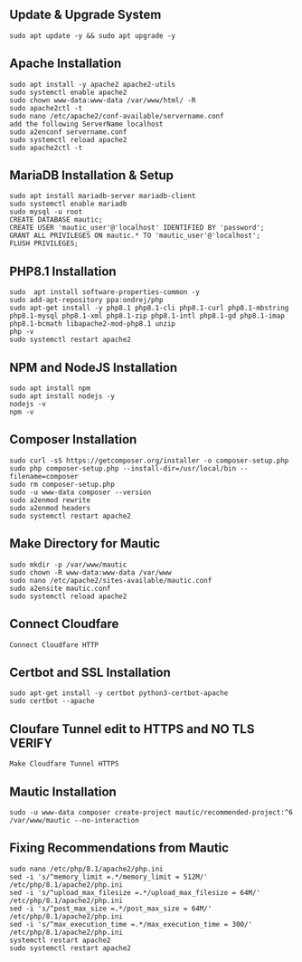## Update & Upgrade System
```
sudo apt update -y && sudo apt upgrade -y
```

## Apache Installation
```
sudo apt install -y apache2 apache2-utils
sudo systemctl enable apache2
sudo chown www-data:www-data /var/www/html/ -R
sudo apache2ctl -t
sudo nano /etc/apache2/conf-available/servername.conf
add the following ServerName localhost
sudo a2enconf servername.conf
sudo systemctl reload apache2
sudo apache2ctl -t
```
## MariaDB Installation & Setup
```
sudo apt install mariadb-server mariadb-client
sudo systemctl enable mariadb
sudo mysql -u root
CREATE DATABASE mautic;
CREATE USER 'mautic_user'@'localhost' IDENTIFIED BY 'password';
GRANT ALL PRIVILEGES ON mautic.* TO 'mautic_user'@'localhost';
FLUSH PRIVILEGES;
```
## PHP8.1 Installation
```
sudo  apt install software-properties-common -y
sudo add-apt-repository ppa:ondrej/php
sudo apt-get install -y php8.1 php8.1-cli php8.1-curl php8.1-mbstring php8.1-mysql php8.1-xml php8.1-zip php8.1-intl php8.1-gd php8.1-imap php8.1-bcmath libapache2-mod-php8.1 unzip
php -v
sudo systemctl restart apache2
```
## NPM and NodeJS Installation
```
sudo apt install npm
sudo apt install nodejs -y
nodejs -v
npm -v
```
## Composer Installation
```
sudo curl -sS https://getcomposer.org/installer -o composer-setup.php
sudo php composer-setup.php --install-dir=/usr/local/bin --filename=composer
sudo rm composer-setup.php
sudo -u www-data composer --version
sudo a2enmod rewrite
sudo a2enmod headers
sudo systemctl restart apache2
```
## Make Directory for Mautic
```
sudo mkdir -p /var/www/mautic
sudo chown -R www-data:www-data /var/www
sudo nano /etc/apache2/sites-available/mautic.conf
sudo a2ensite mautic.conf
sudo systemctl reload apache2
```
## Connect Cloudfare
```
Connect Cloudfare HTTP
```
## Certbot and SSL Installation
```
sudo apt-get install -y certbot python3-certbot-apache
sudo certbot --apache
```
## Cloufare Tunnel edit to HTTPS and NO TLS VERIFY
```
Make Cloudfare Tunnel HTTPS
```
## Mautic Installation
```
sudo -u www-data composer create-project mautic/recommended-project:^6 /var/www/mautic --no-interaction
```
## Fixing Recommendations from Mautic 
```
sudo nano /etc/php/8.1/apache2/php.ini
sed -i 's/^memory_limit =.*/memory_limit = 512M/' /etc/php/8.1/apache2/php.ini
sed -i 's/^upload_max_filesize =.*/upload_max_filesize = 64M/' /etc/php/8.1/apache2/php.ini
sed -i 's/^post_max_size =.*/post_max_size = 64M/' /etc/php/8.1/apache2/php.ini
sed -i 's/^max_execution_time =.*/max_execution_time = 300/' /etc/php/8.1/apache2/php.ini
systemctl restart apache2
sudo systemctl restart apache2
```
   

